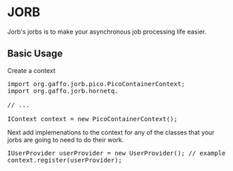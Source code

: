 JORB
================================

Jorb's jorbs is to make your asynchronous job processing life easier.


Basic Usage
-------------------------------

Create a context
<pre>
import org.gaffo.jorb.pico.PicoContainerContext;
import org.gaffo.jorb.hornetq.

// ...

IContext context = new PicoContainerContext();
</pre>

Next add implemenations to the context for any of the classes that your jorbs are going to need to do their work.

<pre>
IUserProvider userProvider = new UserProvider(); // example class, use your own
context.register(userProvider);
</pre>


